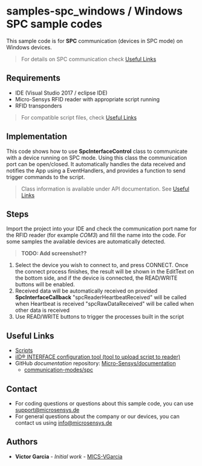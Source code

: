# samples-spc_windows / Windows SPC sample codes
This sample code is for **SPC** communication (devices in SPC mode) on Windows devices.

> For details on SPC communication check [Useful Links](#Useful-Links) 

## Requirements
* IDE (Visual Studio 2017 / eclipse IDE)
* Micro-Sensys RFID reader with appropriate script running
* RFID transponders

> For compatible script files, check [Useful Links](#Useful-Links)

## Implementation
This code shows how to use **SpcInterfaceControl** class to communicate with a device running on SPC mode. 
Using this class the communication port can be open/closed. It automatically handles the data received and notifies the App using a EventHandlers, and provides a function to send trigger commands to the script.

> Class information is available under API documentation. See [Useful Links](#Useful-Links)

## Steps
Import the project into your IDE and check the communication port name for the RFID reader (for example *COM3*) and fill the name into the code.
For some samples the available devices are automatically detected. 

> **TODO: Add screenshot??**
<!--- ![Screenshot](screenshot/SampleApp_SpcControl_AndroidJava.png) --->

 1. Select the device you wish to connect to, and press CONNECT. Once the connect process finishes, the result will be shown in the EditText on the bottom side, and if the device is connected, the READ/WRITE buttons will be enabled.
 2. Received data will be automatically received on provided **SpcInterfaceCallback**
	"spcReaderHeartbeatReceived" will be called when Heartbeat is received
	"spcRawDataReceived" will be called when other data is received
 3. Use READ/WRITE buttons to trigger the processes built in the script

## Useful Links

* [Scripts](https://www.microsensys.de/downloads/DevSamples/Sample%20Codes/SPC/Additionals/Sample%20scripts/)
* [iID® INTERFACE configuration tool (tool to upload script to reader)](https://www.microsensys.de/downloads/CDContent/Install/iID%c2%ae%20interface%20config%20tool.zip)
* GitHub *documentation* repository: [Micro-Sensys/documentation](https://github.com/Micro-Sensys/documentation)
	* [communication-modes/spc](https://github.com/Micro-Sensys/documentation/tree/master/communication-modes/spc)

## Contact

* For coding questions or questions about this sample code, you can use [support@microsensys.de](mailto:support@microsensys.de)
* For general questions about the company or our devices, you can contact us using [info@microsensys.de](mailto:info@microsensys.de)

## Authors

* **Victor Garcia** - *Initial work* - [MICS-VGarcia](https://github.com/MICS-VGarcia/)
